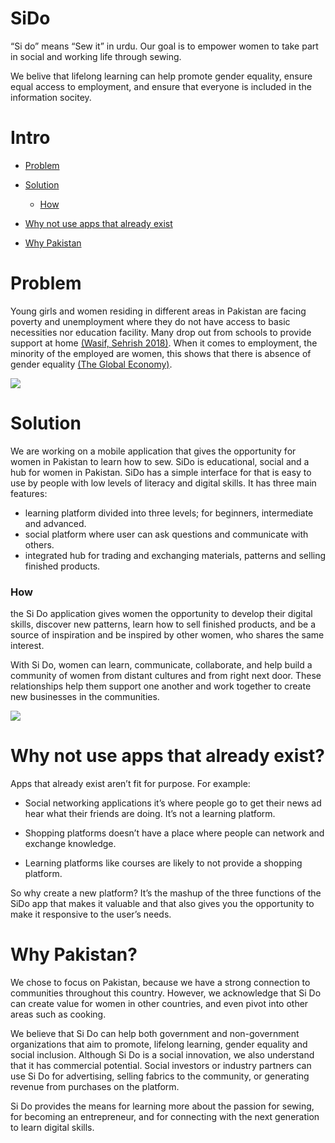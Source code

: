 # SiDo
“Si do” means “Sew it” in urdu. 
Our goal is to empower women to take part in social and working life through sewing. 

We belive that lifelong learning can help promote gender equality, ensure equal access to employment, and ensure that everyone is included in the information socitey. 


# Intro

- <a href="#problem">Problem</a>

- <a href="#solution">Solution</a>
    - <a href="#how">How</a>
    
- <a href="#why-not-use-apps-that-already-exist">Why not use apps that already exist</a>
- <a href="#why-pakistan">Why Pakistan</a>
    
# Problem
Young girls and women residing in different areas in Pakistan are facing poverty and unemployment where they do not have access to basic necessities nor education facility. Many drop out from schools to provide support at home <a href="https://tribune.com.pk/story/1701028/1-76-pakistan-youth-drop-education-undp/"> (Wasif, Sehrish 2018)</a>. When it comes to employment, the minority of the employed are women, this shows that there is absence of gender equality <a href="https://www.theglobaleconomy.com/Pakistan/Female_labor_force_participation/">(The Global Economy)</a>.
 
<img src="sdg.png">

    
# Solution
We are working on a mobile application that gives the opportunity for women in Pakistan to learn how to sew. 
SiDo is educational, social and a hub for women in Pakistan. SiDo has a simple interface for that is easy to use by people with low levels of literacy and digital skills.
It has three main features:
- learning platform divided into three levels; for beginners, intermediate and advanced.
- social platform where user can ask questions and communicate with others.
- integrated hub for trading and exchanging materials, patterns and selling finished products.
    
### How
the Si Do application gives women the opportunity to develop their digital skills, discover new patterns, learn how to sell finished products, and be a source of inspiration and be inspired by other women, who shares the same interest.

With Si Do, women can learn, communicate, collaborate, and help build a community of women from distant cultures and from right next door. These relationships help them support one another and work together to create new businesses in the communities.

<img src="Sewing.jpg">


# Why not use apps that already exist?

Apps that already exist aren’t fit for purpose. For example:

- Social networking applications it’s where people go to get their news ad hear what their friends are doing. It’s not a learning platform. 

- Shopping platforms doesn’t have a place where people can network and exchange knowledge.

- Learning platforms like courses are likely to not provide a shopping platform.

So why create a new platform? It’s the mashup of the three functions of the SiDo app that makes it valuable and that also gives you the opportunity to make it responsive to the user’s needs. 

# Why Pakistan?
We chose to focus on Pakistan, because we have a strong connection to communities throughout this country. However, we acknowledge that Si Do can create value for women in other countries, and even pivot into other areas such as cooking. 

We believe that Si Do can help both government and non-government organizations that aim to promote, lifelong learning, gender equality and social inclusion. Although Si Do is a social innovation, we also understand that it has commercial potential. Social investors or industry partners can use Si Do for advertising, selling fabrics to the community, or generating revenue from purchases on the platform. 

Si Do provides the means for learning more about the passion for sewing, for becoming an entrepreneur, and for connecting with the next generation to learn digital skills.
